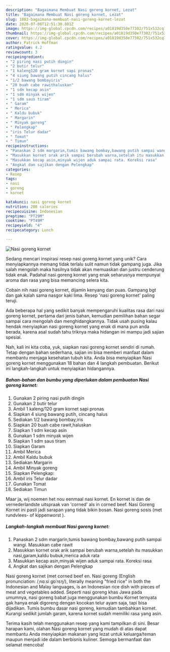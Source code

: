 ```yaml
---
description: "Bagaimana Membuat Nasi goreng kornet, Lezat"
title: "Bagaimana Membuat Nasi goreng kornet, Lezat"
slug: 1883-bagaimana-membuat-nasi-goreng-kornet-lezat
date: 2020-07-08T12:51:30.801Z
image: https://img-global.cpcdn.com/recipes/a01819d350e77302/751x532cq70/nasi-goreng-kornet-foto-resep-utama.jpg
thumbnail: https://img-global.cpcdn.com/recipes/a01819d350e77302/751x532cq70/nasi-goreng-kornet-foto-resep-utama.jpg
cover: https://img-global.cpcdn.com/recipes/a01819d350e77302/751x532cq70/nasi-goreng-kornet-foto-resep-utama.jpg
author: Patrick Hoffman
ratingvalue: 4.2
reviewcount: 3
recipeingredient:
- "2 piring nasi putih dingin"
- "2 butir telur"
- "1 kaleng120 gram kornet sapi pronas"
- "4 siung bawang putih cincang halus"
- "1/2 bawang bombayiris"
- "20 buah cabe rawithaluskan"
- "1 sdm kecap asin"
- "1 sdm minyak wijen"
- "1 sdm saus tiram"
- " Garam"
- " Merica"
- " Kaldu bubuk"
- " Margarin"
- " Minyak goreng"
- " Pelengkap"
- "iris Telur dadar"
- " Tomat"
- " Timun"
recipeinstructions:
- "Panaskan 2 sdm margarin,tumis bawang bombay,bawang putih sampai wangi. Masukkan cabe rawit"
- "Masukkan kornet orak arik sampai berubah warna,setelah itu masukkan nasi,garam,kaldu bubuk,merica aduk rata"
- "Masukkan kecap asin,minyak wijen aduk sampai rata. Koreksi rasa"
- "Angkat dan sajikan dengan Pelengkap"
categories:
- Resep
tags:
- nasi
- goreng
- kornet

katakunci: nasi goreng kornet 
nutrition: 208 calories
recipecuisine: Indonesian
preptime: "PT29M"
cooktime: "PT49M"
recipeyield: "4"
recipecategory: Lunch

---
```



![Nasi goreng kornet](https://img-global.cpcdn.com/recipes/a01819d350e77302/751x532cq70/nasi-goreng-kornet-foto-resep-utama.jpg)

Sedang mencari inspirasi resep nasi goreng kornet yang unik? Cara menyiapkannya memang tidak terlalu sulit namun tidak gampang juga. Jika salah mengolah maka hasilnya tidak akan memuaskan dan justru cenderung tidak enak. Padahal nasi goreng kornet yang enak seharusnya mempunyai aroma dan rasa yang bisa memancing selera kita.

Cobain nih nasi goreng kornet, dijamin kenyang dan puas. Gampang bgt dan gak kalah sama nasgor kaki lima. Resep &#39;nasi goreng kornet&#39; paling teruji.

Ada beberapa hal yang sedikit banyak mempengaruhi kualitas rasa dari nasi goreng kornet, pertama dari jenis bahan, kemudian pemilihan bahan segar sampai cara mengolah dan menghidangkannya. Tidak usah pusing kalau hendak menyiapkan nasi goreng kornet yang enak di mana pun anda berada, karena asal sudah tahu triknya maka hidangan ini mampu jadi sajian spesial.


Nah, kali ini kita coba, yuk, siapkan nasi goreng kornet sendiri di rumah. Tetap dengan bahan sederhana, sajian ini bisa memberi manfaat dalam membantu menjaga kesehatan tubuh kita. Anda bisa menyiapkan Nasi goreng kornet menggunakan 18 bahan dan 4 langkah pembuatan. Berikut ini langkah-langkah untuk menyiapkan hidangannya.

<!--inarticleads1-->

##### Bahan-bahan dan bumbu yang diperlukan dalam pembuatan Nasi goreng kornet:

1. Gunakan 2 piring nasi putih dingin
1. Gunakan 2 butir telur
1. Ambil 1 kaleng/120 gram kornet sapi pronas
1. Siapkan 4 siung bawang putih, cincang halus
1. Sediakan 1/2 bawang bombay,iris
1. Siapkan 20 buah cabe rawit,haluskan
1. Siapkan 1 sdm kecap asin
1. Gunakan 1 sdm minyak wijen
1. Siapkan 1 sdm saus tiram
1. Siapkan  Garam
1. Ambil  Merica
1. Ambil  Kaldu bubuk
1. Sediakan  Margarin
1. Ambil  Minyak goreng
1. Siapkan  Pelengkap:
1. Ambil iris Telur dadar
1. Gunakan  Tomat
1. Sediakan  Timun


Maar ja, wij noemen het nou eenmaal nasi kornet. En kornet is dan de vernederlandste uitspraak van &#39;corned&#39; als in corned beef. Nasi Goreng Kornet ini pasti jadi sarapan yang tidak bikin bosan. Nasi goreng sosis (met rundvlees- of kippenworst ). 

<!--inarticleads2-->

##### Langkah-langkah membuat Nasi goreng kornet:

1. Panaskan 2 sdm margarin,tumis bawang bombay,bawang putih sampai wangi. Masukkan cabe rawit
1. Masukkan kornet orak arik sampai berubah warna,setelah itu masukkan nasi,garam,kaldu bubuk,merica aduk rata
1. Masukkan kecap asin,minyak wijen aduk sampai rata. Koreksi rasa
1. Angkat dan sajikan dengan Pelengkap


Nasi goreng kornet (met corned beef en. Nasi goreng (English pronunciation: /ˌnɑːsi ɡɒˈrɛŋ/), literally meaning &#34;fried rice&#34; in both the Indonesian and Malay languages, is an Indonesian rice dish with pieces of meat and vegetables added. Seperti nasi goreng khas Jawa pada umumnya, nasi goreng babat juga menggunakan bumbu Kornet ternyata gak hanya enak digoreng dengan kocokan telur ayam saja, tapi bisa dijadikan. Tumis bumbu dasar nasi goreng, kemudian tambahkan kornet. Kurangi sedikit jumlah garam, karena kornet sudah memiliki rasa yang asin. 

Terima kasih telah menggunakan resep yang kami tampilkan di sini. Besar harapan kami, olahan Nasi goreng kornet yang mudah di atas dapat membantu Anda menyiapkan makanan yang lezat untuk keluarga/teman maupun menjadi ide dalam berbisnis kuliner. Semoga bermanfaat dan selamat mencoba!

